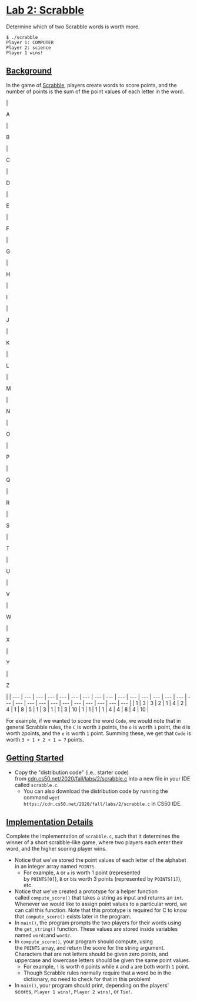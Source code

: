 [Lab 2: Scrabble](https://cs50.harvard.edu/x/2021/labs/2/#lab-2-scrabble)
=========================================================================

Determine which of two Scrabble words is worth more.

```
$ ./scrabble
Player 1: COMPUTER
Player 2: science
Player 1 wins!

```

[Background](https://cs50.harvard.edu/x/2021/labs/2/#background)
----------------------------------------------------------------

In the game of [Scrabble](https://scrabble.hasbro.com/en-us/rules), players create words to score points, and the number of points is the sum of the point values of each letter in the word.

|

A

 |

B

 |

C

 |

D

 |

E

 |

F

 |

G

 |

H

 |

I

 |

J

 |

K

 |

L

 |

M

 |

N

 |

O

 |

P

 |

Q

 |

R

 |

S

 |

T

 |

U

 |

V

 |

W

 |

X

 |

Y

 |

Z

 |
| --- | --- | --- | --- | --- | --- | --- | --- | --- | --- | --- | --- | --- | --- | --- | --- | --- | --- | --- | --- | --- | --- | --- | --- | --- | --- |
| 1 | 3 | 3 | 2 | 1 | 4 | 2 | 4 | 1 | 8 | 5 | 1 | 3 | 1 | 1 | 3 | 10 | 1 | 1 | 1 | 1 | 4 | 4 | 8 | 4 | 10 |

For example, if we wanted to score the word `Code`, we would note that in general Scrabble rules, the `C` is worth `3` points, the `o` is worth `1` point, the `d` is worth `2`points, and the `e` is worth `1` point. Summing these, we get that `Code` is worth `3 + 1 + 2 + 1 = 7` points.

[Getting Started](https://cs50.harvard.edu/x/2021/labs/2/#getting-started)
--------------------------------------------------------------------------

-   Copy the "distribution code" (i.e., starter code) from [cdn.cs50.net/2020/fall/labs/2/scrabble.c](https://cdn.cs50.net/2020/fall/labs/2/scrabble.c) into a new file in your IDE called `scrabble.c`.
    -   You can also download the distribution code by running the command `wget https://cdn.cs50.net/2020/fall/labs/2/scrabble.c` in CS50 IDE.

[Implementation Details](https://cs50.harvard.edu/x/2021/labs/2/#implementation-details)
----------------------------------------------------------------------------------------

Complete the implementation of `scrabble.c`, such that it determines the winner of a short scrabble-like game, where two players each enter their word, and the higher scoring player wins.

-   Notice that we've stored the point values of each letter of the alphabet in an integer array named `POINTS`.
    -   For example, `A` or `a` is worth 1 point (represented by `POINTS[0]`), `B` or `b`is worth 3 points (represented by `POINTS[1]`), etc.
-   Notice that we've created a prototype for a helper function called `compute_score()` that takes a string as input and returns an `int`. Whenever we would like to assign point values to a particular word, we can call this function. Note that this prototype is required for C to know that `compute_score()` exists later in the program.
-   In `main()`, the program prompts the two players for their words using the `get_string()` function. These values are stored inside variables named `word1`and `word2`.
-   In `compute_score()`, your program should compute, using the `POINTS` array, and return the score for the string argument. Characters that are not letters should be given zero points, and uppercase and lowercase letters should be given the same point values.
    -   For example, `!` is worth `0` points while `A` and `a` are both worth `1` point.
    -   Though Scrabble rules normally require that a word be in the dictionary, no need to check for that in this problem!
-   In `main()`, your program should print, depending on the players' scores, `Player 1 wins!`, `Player 2 wins!`, or `Tie!`.
